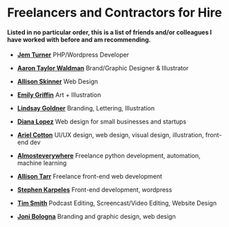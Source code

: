# Freelancers and Contractors for Hire

#### Listed in no particular order, this is a list of friends and/or colleagues I have worked with before and am recommending.

* **[Jem Turner](https://jemturner.co.uk/)** PHP/Wordpress Developer

* **[Aaron Taylor Waldman](http://taylorwaldman.com/)** Brand/Graphic Designer & Illustrator

* **[Allison Skinner](http://allisondskinner.com/)** Web Design 

* **[Emily Griffin](https://www.daybrighten.com/)** Art + Illustration

* **[Lindsay Goldner](https://nofontsgiven.co/)** Branding, Lettering, Illustration

* **[Diana Lopez](https://diana.nu/)** Web design for small businesses and startups

* **[Ariel Cotton](http://www.argoncobalt.com/projects/)** UI/UX design, web design, visual design, illustration, front-end dev

* **[Almosteverywhere](http://almosteverywhere.github.io/)** Freelance python development, automation, machine learning

* **[Allison Tarr](https://allisontarr.com/)** Freelance front-end web development

* **[Stephen Karpeles](http://stephenkarpeles.com/)** Front-end development, wordpress

* **[Tim Smith](https://ttimsmith.com/)** Podcast Editing, Screencast/Video Editing, Website Design

* **[Joni Bologna](https://jonibologna.com/)** Branding and graphic design, web design 
